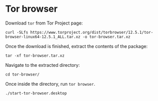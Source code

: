 # Tor browser

Download `tor` from Tor Project page:
```shell
curl -SLfs https://www.torproject.org/dist/torbrowser/12.5.1/tor-browser-linux64-12.5.1_ALL.tar.xz -o tor-browser.tar.xz
```

Once the download is finished, extract the contents of the package:
```shell
tar -xf tor-browser.tar.xz
```

Navigate to the extracted directory:
```shell
cd tor-browser/
```

Once inside the directory, run `tor browser`.
```shell
./start-tor-browser.desktop
```
